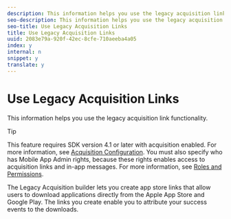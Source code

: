 ```yaml
---
description: This information helps you use the legacy acquisition link functionality.
seo-description: This information helps you use the legacy acquisition link functionality.
seo-title: Use Legacy Acquisition Links
title: Use Legacy Acquisition Links
uuid: 2083e79a-920f-42ec-8cfe-710aeeba4a05
index: y
internal: n
snippet: y
translate: y
---
```


# Use Legacy Acquisition Links

This information helps you use the legacy acquisition link functionality.

>[!TIP]
>
>This feature requires SDK version 4.1 or later with acquisition enabled. For more information, see [Acquisition Configuration](../../../../acquisition_main/t_enable_acquisition.md#task_5832F50B28DB44F5A9E6DBB7B6D6FD2A). You must also specify who has Mobile App Admin rights, because these rights enables access to acquisition links and in-app messages. For more information, see [Roles and Permissions](../../../../gs/c_mob_roles-and-permissions.md#concept_B1EC13F686F742D1AD7025C38F60A70D).

The Legacy Acquisition builder lets you create app store links that allow users to download applications directly from the Apple App Store and Google Play. The links you create enable you to attribute your success events to the downloads.

